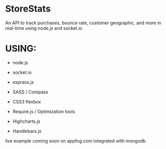 StoreStats
==========

An API to track purchases, bounce rate, customer geographic, and more in real-time using node.js and socket.io

USING:
======

* node.js
* socket.io
* express.js

* SASS / Compass
* CSS3 flexbox
* Require.js / Optimization tools
* Highcharts.js
* Handlebars.js

live example coming soon on appfog.com integrated with mongodb 

